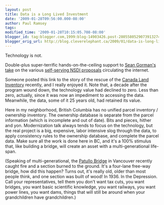 ```yaml
---
layout: post
title: Data is a Long Lived Investment
date: '2009-01-28T09:56:00.000-08:00'
author: Paul Ramsey
tags: 
modified_time: '2009-01-28T10:15:05.708-08:00'
blogger_id: tag:blogger.com,1999:blog-14903426.post-2805580529073913274
blogger_orig_url: http://blog.cleverelephant.ca/2009/01/data-is-long-lived-investment.html
---
```


Technology is not.

Double-plus super-terrific hands-on-the-ceiling support to [Sean Gorman's take](http://blog.fortiusone.com/2009/01/28/data-is-the-public-good-data-is-the-infrastructure-data-is-the-stimulus/) on the various [self-serving NSDI proposals](http://apb.directionsmag.com/archives/5312-A-Third-Proposal-Regarding-Geo-and-the-Stimulus-Investing-in-NSDI.html) circulating the internet.

Someone posted this link to the story of the rescue of the [Canada Land Inventory](http://www.igs.net/~schut/cli.html) recently, and I really enjoyed it. Note that, a decade after the program wound down, the technology value had declined to zero. Less than zero, actually, since it was now an impediment to accessing the data.  Meanwhile, the data, some of it 25 years old, had retained its value.

Here in my neighborhood, British Columbia has no unified parcel inventory / ownership inventory.  The ownership database is separate from the parcel information (which is incomplete and out of date).  Bits and pieces, hither and yon.  Modernization talk always tends to focus on the technology, but the real project is a big, expensive, labor intensive slog through the data, to apply consistency rules to the ownership database, and complete the parcel data.  Make sure all the work is done here in BC, and it's a 100% stimulus that, like building a bridge, will create an asset with a multi-generational life-span.

(Speaking of multi-generational, the [Patullo Bridge](http://en.wikipedia.org/wiki/Pattullo_Bridge) in Vancouver recently caught fire and a section burned to the ground. It's a four-lane free-way bridge, how did this happen?  Turns out, it's really old, older than most people think, and one section was built of wood! In 1936. In the Depression. Call your representatives, tell them you don't want tax cuts, you want bridges, you want basic scientific knowledge, you want railways, you want power lines, you want dams, things that will still be around when your grandchildren have grandchildren.)

